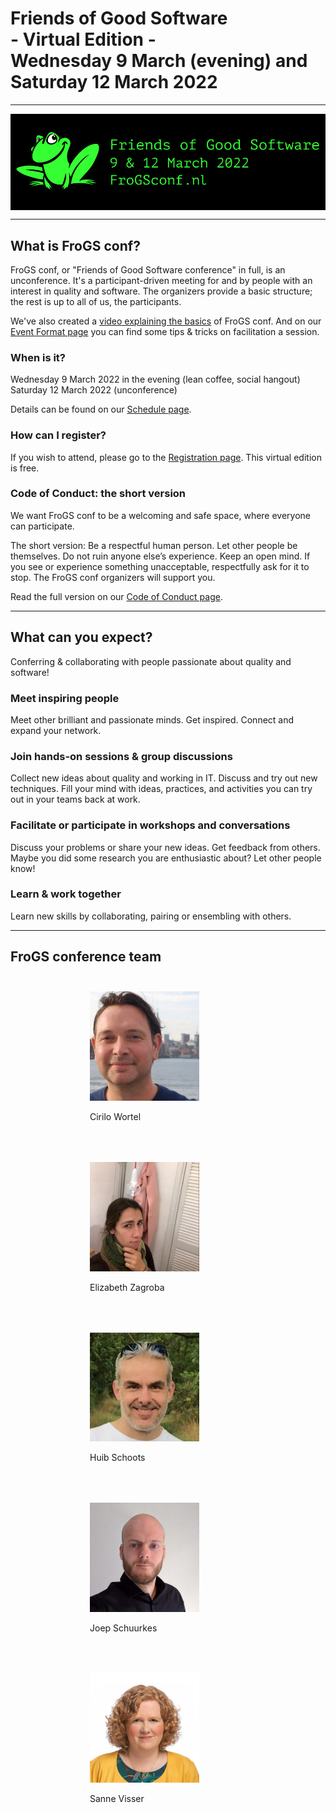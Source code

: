 <!--
.. title: FroGS conf
.. slug: index
.. date: 2021-05-14 12:45:47 UTC
.. tags: 
.. category: 
.. link: 
.. description: Friends of Good Software (FroGS) open space conference - Wednesday 9 and Saturday 12 March 2022 (virtual edition)
.. type: text
.. hidetitle: true
-->

<h1 class="align-center">Friends of Good Software<br>- Virtual Edition -<br>Wednesday 9 March (evening) and<br>Saturday 12 March 2022</h1>

---

<div style="display:flex; justify-content:center; align-items:center;">
	<img class="banner" src="/assets/images/banners/frogsconf-banner-mar2022.png"/>
</div>

---

## What is FroGS conf?
FroGS conf, or "Friends of Good Software conference" in full, is an unconference. It's a participant-driven meeting for and by people with an interest in quality and software. The organizers provide a basic structure; the rest is up to all of us, the participants.

We've also created a [video explaining the basics](https://www.youtube.com/watch?v=c57sw2icUjI) of FroGS conf. And on our [Event Format page](/event-format/#facilitating-a-session) you can find some tips & tricks on facilitation a session.


### When is it?

Wednesday 9 March 2022 in the evening (lean coffee, social hangout)  
Saturday 12 March 2022 (unconference)


Details can be found on our [Schedule page](link://slug/schedule).


### How can I register?

If you wish to attend, please go to the [Registration page](link://slug/register). This virtual edition is free.


### Code of Conduct: the short version

We want FroGS conf to be a welcoming and safe space, where everyone can participate.

The short version: Be a respectful human person. Let other people be themselves. Do not ruin anyone else’s experience. Keep an open mind. If you see or experience something unacceptable, respectfully ask for it to stop. The FroGS conf organizers will support you.

Read the full version on our [Code of Conduct page](link://slug/code-of-conduct).

---

## What can you expect?

Conferring & collaborating with people passionate about quality and software!

### Meet inspiring people
Meet other brilliant and passionate minds. Get inspired. Connect and expand your network. 

### Join hands-on sessions & group discussions
Collect new ideas about quality and working in IT. Discuss and try out new techniques. Fill your mind with ideas, practices, and activities you can try out in your teams back at work.

### Facilitate or participate in workshops and conversations
Discuss your problems or share your new ideas. Get feedback from others. Maybe you did some research you are enthusiastic about? Let other people know!

### Learn & work together
Learn new skills by collaborating, pairing or ensembling with others.


---


## FroGS conference team

<div style="display:flex; justify-content:center; flex-wrap:wrap;">
	<div style="width:250px; margin:25px;">
		<img class="d-block ml-auto mr-auto rounded-circle" style="width:70%" src="/assets/images/cirilo-300x300.jpeg"/>
		<p class="text-center">Cirilo Wortel
			<a href="https://twitter.com/sietstweets" target="_blank"><i class="fab fa-twitter" aria-hidden="true"></i></a>
			<a href="https://www.linkedin.com/in/cirilowortel/" target="_blank"><i class="fab fa-linkedin" aria-hidden="true"></i></a>
		</p>
	</div>
	<div style="width:250px; margin:25px;">
		<img class="d-block ml-auto mr-auto rounded-circle" style="width:70%" src="/assets/images/elizabeth-300x300.jpg"/>
		<p class="text-center">Elizabeth Zagroba
			<a href="https://twitter.com/ezagroba" target="_blank"><i class="fab fa-twitter" aria-hidden="true"></i></a>
			<a href="https://www.linkedin.com/in/ezagroba/" target="_blank"><i class="fab fa-linkedin" aria-hidden="true"></i></a>
		</p>
	</div>
	<div style="width:250px; margin:25px;">
		<img class="d-block ml-auto mr-auto rounded-circle" style="width:70%" src="/assets/images/huib5-300x298.jpg"/>
		<p class="text-center">Huib Schoots
			<a href="https://twitter.com/huibschoots" target="_blank"><i class="fab fa-twitter" aria-hidden="true"></i></a>
			<a href="https://www.linkedin.com/in/huibschoots/" target="_blank"><i class="fab fa-linkedin" aria-hidden="true"></i></a>
		</p>
	</div>
	<div style="width:250px; margin:25px;">
		<img class="d-block ml-auto mr-auto rounded-circle" style="width:70%" src="/assets/images/joep-300x300.jpeg"/>
		<p class="text-center">Joep Schuurkes
			<a href="https://twitter.com/j19sch" target="_blank"><i class="fab fa-twitter" aria-hidden="true"></i></a>
			<a href="https://www.linkedin.com/in/joepschuurkes/" target="_blank"><i class="fab fa-linkedin" aria-hidden="true"></i></a>
		</p>
	</div>
	<div style="width:250px; margin:25px;">
		<img class="d-block ml-auto mr-auto rounded-circle" style="width:70%" src="/assets/images/sanne-300x300.jpg"/>
		<p class="text-center">Sanne Visser
			<a href="https://twitter.com/simplysanne" target="_blank"><i class="fab fa-twitter" aria-hidden="true"></i></a>
			<a href="https://www.linkedin.com/in/sanne-visser-simplysanne/" target="_blank"><i class="fab fa-linkedin" aria-hidden="true"></i></a>
		</p>
	</div>
</div>
